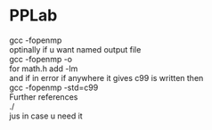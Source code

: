 # PPLab


gcc <filename> -fopenmp <br>
optinally if u want named output file <br>
gcc <filename> -fopenmp -o <outputfilename> <br>
for math.h add -lm <br>
and if in error if anywhere it gives c99 is written then <br>
gcc <filename> -fopenmp -std=c99 <br>
Further references <br>
./ <outputfilename> <args if any> <br>
jus in case u need it <br>

